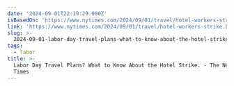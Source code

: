 ```yaml
---
date: '2024-09-01T22:19:29.000Z'
isBasedOn: 'https://www.nytimes.com/2024/09/01/travel/hotel-workers-strike.html'
link: 'https://www.nytimes.com/2024/09/01/travel/hotel-workers-strike.html'
slug: >-
  2024-09-01-labor-day-travel-plans-what-to-know-about-the-hotel-strike-the-new-york-times
tags:
  - labor
title: >-
  Labor Day Travel Plans? What to Know About the Hotel Strike. - The New York
  Times
---
```

 
